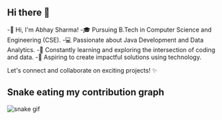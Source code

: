## Hi there 👋

<!--
**AbhaySharma3666/AbhaySharma3666** is a ✨ _special_ ✨ repository because its `README.md` (this file) appears on your GitHub profile.

Here are some ideas to get you started:

- 🔭 I’m currently working on ...
- 🌱 I’m currently learning ...
- 👯 I’m looking to collaborate on ...
- 🤔 I’m looking for help with ...
- 💬 Ask me about ...
- 📫 How to reach me: ...
- 😄 Pronouns: ...
- ⚡ Fun fact: ...
-->
-👋 Hi, I'm Abhay Sharma!
-🎓 Pursuing B.Tech in Computer Science and Engineering (CSE).
-💻 Passionate about Java Development and Data Analytics.
-🌱 Constantly learning and exploring the intersection of coding and data.
-🚀 Aspiring to create impactful solutions using technology.

Let's connect and collaborate on exciting projects! ✨

## Snake eating my contribution graph
![snake gif](https://github.com/AbhaySharma3666/AbhaySharma3666/blob/output/github-contribution-grid-snake.gif)
